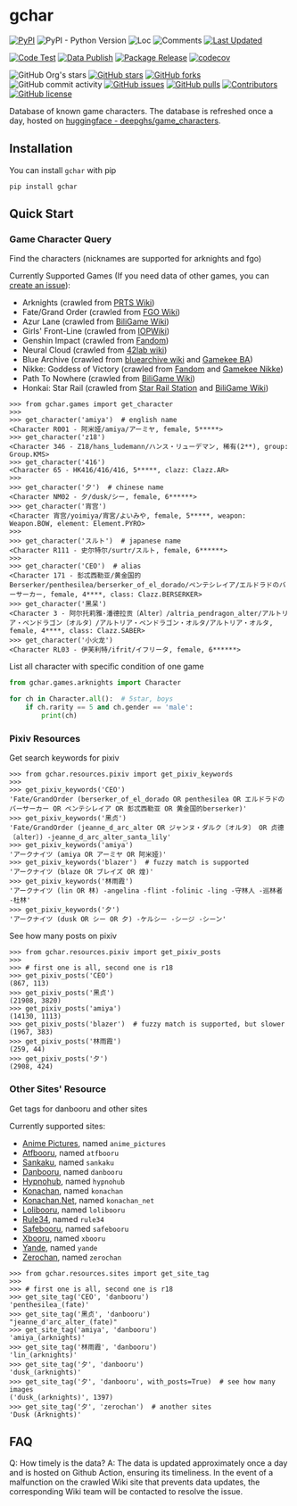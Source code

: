 # gchar

[![PyPI](https://img.shields.io/pypi/v/gchar)](https://pypi.org/project/gchar/)
![PyPI - Python Version](https://img.shields.io/pypi/pyversions/gchar)
![Loc](https://img.shields.io/endpoint?url=https://gist.githubusercontent.com/narugo1992/254442dea2e77cf46366df97f499242f/raw/loc.json)
![Comments](https://img.shields.io/endpoint?url=https://gist.githubusercontent.com/narugo1992/254442dea2e77cf46366df97f499242f/raw/comments.json)
[![Last Updated](https://img.shields.io/endpoint?url=https://gist.githubusercontent.com/narugo1992/254442dea2e77cf46366df97f499242f/raw/data_last_update.json)](https://huggingface.co/datasets/deepghs/game_characters)

[![Code Test](https://github.com/narugo1992/gchar/workflows/Code%20Test/badge.svg)](https://github.com/narugo1992/gchar/actions?query=workflow%3A%22Code+Test%22)
[![Data Publish](https://github.com/narugo1992/gchar/actions/workflows/data.yml/badge.svg)](https://github.com/narugo1992/gchar/actions/workflows/data.yml)
[![Package Release](https://github.com/narugo1992/gchar/workflows/Package%20Release/badge.svg)](https://github.com/narugo1992/gchar/actions?query=workflow%3A%22Package+Release%22)
[![codecov](https://codecov.io/gh/narugo1992/gchar/branch/main/graph/badge.svg?token=XJVDP4EFAT)](https://codecov.io/gh/narugo1992/gchar)

![GitHub Org's stars](https://img.shields.io/github/stars/narugo1992)
[![GitHub stars](https://img.shields.io/github/stars/narugo1992/gchar)](https://github.com/narugo1992/gchar/stargazers)
[![GitHub forks](https://img.shields.io/github/forks/narugo1992/gchar)](https://github.com/narugo1992/gchar/network)
![GitHub commit activity](https://img.shields.io/github/commit-activity/m/narugo1992/gchar)
[![GitHub issues](https://img.shields.io/github/issues/narugo1992/gchar)](https://github.com/narugo1992/gchar/issues)
[![GitHub pulls](https://img.shields.io/github/issues-pr/narugo1992/gchar)](https://github.com/narugo1992/gchar/pulls)
[![Contributors](https://img.shields.io/github/contributors/narugo1992/gchar)](https://github.com/narugo1992/gchar/graphs/contributors)
[![GitHub license](https://img.shields.io/github/license/narugo1992/gchar)](https://github.com/narugo1992/gchar/blob/master/LICENSE)

Database of known game characters. The database is refreshed once a day, hosted
on [huggingface - deepghs/game_characters](https://huggingface.co/datasets/deepghs/game_characters).

## Installation

You can install `gchar` with pip

```shell
pip install gchar
```

## Quick Start

### Game Character Query

Find the characters (nicknames are supported for arknights and fgo)

Currently Supported Games (If you need data of other games,
you can [create an issue](https://github.com/narugo1992/gchar/issues/new)):

* Arknights (crawled from [PRTS Wiki](https://prts.wiki))
* Fate/Grand Order (crawled from [FGO Wiki](https://fgo.wiki))
* Azur Lane (crawled from [BiliGame Wiki](https://wiki.biligame.com/blhx))
* Girls' Front-Line (crawled from [IOPWiki](https://iopwiki.com/))
* Genshin Impact (crawled from [Fandom](https://genshin-impact.fandom.com/ja/wiki/%E5%8E%9F%E7%A5%9E_Wiki))
* Neural Cloud (crawled from [42lab wiki](http://wiki.42lab.cloud))
* Blue Archive (crawled from [bluearchive wiki](https://bluearchive.wiki/) and [Gamekee BA](https://ba.gamekee.com))
* Nikke: Goddess of Victory (crawled from [Fandom](https://nikke-goddess-of-victory-international.fandom.com)
  and [Gamekee Nikke](https://nikke.gamekee.com))
* Path To Nowhere (crawled from [BiliGame Wiki](https://wiki.biligame.com/wqmt))
* Honkai: Star Rail (crawled from [Star Rail Station](https://starrailstation.com)
  and [BiliGame Wiki](https://wiki.biligame.com))

```
>>> from gchar.games import get_character
>>> 
>>> get_character('amiya')  # english name
<Character R001 - 阿米娅/amiya/アーミヤ, female, 5*****>
>>> get_character('z18')
<Character 346 - Z18/hans_ludemann/ハンス・リューデマン, 稀有(2**), group: Group.KMS>
>>> get_character('416')
<Character 65 - HK416/416/416, 5*****, clazz: Clazz.AR>
>>> 
>>> get_character('夕')  # chinese name
<Character NM02 - 夕/dusk/シー, female, 6******>
>>> get_character('宵宫')
<Character 宵宫/yoimiya/宵宮/よいみや, female, 5*****, weapon: Weapon.BOW, element: Element.PYRO>
>>> 
>>> get_character('スルト')  # japanese name
<Character R111 - 史尔特尔/surtr/スルト, female, 6******>
>>> 
>>> get_character('CEO')  # alias
<Character 171 - 彭忒西勒亚/黄金国的Berserker/penthesilea/berserker_of_el_dorado/ペンテシレイア/エルドラドのバーサーカー, female, 4****, class: Clazz.BERSERKER>
>>> get_character('黑呆')
<Character 3 - 阿尔托莉雅·潘德拉贡〔Alter〕/altria_pendragon_alter/アルトリア・ペンドラゴン〔オルタ〕/アルトリア・ペンドラゴン・オルタ/アルトリア・オルタ, female, 4****, class: Clazz.SABER>
>>> get_character('小火龙')
<Character RL03 - 伊芙利特/ifrit/イフリータ, female, 6******>
```

List all character with specific condition of one game

```python
from gchar.games.arknights import Character

for ch in Character.all():  # 5star, boys
    if ch.rarity == 5 and ch.gender == 'male':
        print(ch)

```

### Pixiv Resources

Get search keywords for pixiv

```
>>> from gchar.resources.pixiv import get_pixiv_keywords
>>> 
>>> get_pixiv_keywords('CEO')
'Fate/GrandOrder (berserker_of_el_dorado OR penthesilea OR エルドラドのバーサーカー OR ペンテシレイア OR 彭忒西勒亚 OR 黄金国的berserker)'
>>> get_pixiv_keywords('黑贞')
'Fate/GrandOrder (jeanne_d_arc_alter OR ジャンヌ・ダルク〔オルタ〕 OR 贞德〔alter〕) -jeanne_d_arc_alter_santa_lily'
>>> get_pixiv_keywords('amiya')
'アークナイツ (amiya OR アーミヤ OR 阿米娅)'
>>> get_pixiv_keywords('blazer')  # fuzzy match is supported
'アークナイツ (blaze OR ブレイズ OR 煌)'
>>> get_pixiv_keywords('林雨霞')
'アークナイツ (lin OR 林) -angelina -flint -folinic -ling -守林人 -巡林者 -杜林'
>>> get_pixiv_keywords('夕')
'アークナイツ (dusk OR シー OR 夕) -ケルシー -シージ -シーン'
```

See how many posts on pixiv

```
>>> from gchar.resources.pixiv import get_pixiv_posts
>>> 
>>> # first one is all, second one is r18
>>> get_pixiv_posts('CEO')
(867, 113)
>>> get_pixiv_posts('黑贞')
(21908, 3820)
>>> get_pixiv_posts('amiya')
(14130, 1113)
>>> get_pixiv_posts('blazer')  # fuzzy match is supported, but slower
(1967, 383)
>>> get_pixiv_posts('林雨霞')
(259, 44)
>>> get_pixiv_posts('夕')
(2908, 424)
```

### Other Sites' Resource

Get tags for danbooru and other sites

Currently supported sites:

* [Anime Pictures](https://anime-pictures.net), named `anime_pictures`
* [Atfbooru](https://booru.allthefallen.moe), named `atfbooru`
* [Sankaku](https://chan.sankakucomplex.com), named `sankaku`
* [Danbooru](https://danbooru.donmai.us), named `danbooru`
* [Hypnohub](https://hypnohub.net), named `hypnohub`
* [Konachan](https://konachan.com), named `konachan`
* [Konachan.Net](https://konachan.net), named `konachan_net`
* [Lolibooru](https://lolibooru.moe), named `lolibooru`
* [Rule34](https://rule34.xxx), named `rule34`
* [Safebooru](https://safebooru.donmai.us), named `safebooru`
* [Xbooru](https://xbooru.com), named `xbooru`
* [Yande](https://yande.re), named `yande`
* [Zerochan](https://zerochan.net), named `zerochan`

```
>>> from gchar.resources.sites import get_site_tag
>>> 
>>> # first one is all, second one is r18
>>> get_site_tag('CEO', 'danbooru')
'penthesilea_(fate)'
>>> get_site_tag('黑贞', 'danbooru')
"jeanne_d'arc_alter_(fate)"
>>> get_site_tag('amiya', 'danbooru')
'amiya_(arknights)'
>>> get_site_tag('林雨霞', 'danbooru')
'lin_(arknights)'
>>> get_site_tag('夕', 'danbooru')
'dusk_(arknights)'
>>> get_site_tag('夕', 'danbooru', with_posts=True)  # see how many images
('dusk_(arknights)', 1397)
>>> get_site_tag('夕', 'zerochan')  # another sites
'Dusk (Arknights)'
```

## FAQ

Q: How timely is the data?
A: The data is updated approximately once a day and is hosted on Github Action, ensuring its timeliness. In the event of
a malfunction on the crawled Wiki site that prevents data updates, the corresponding Wiki team will be contacted to
resolve the issue.

